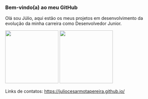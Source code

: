 ### Bem-vindo(a) ao meu GitHub

Olá sou Júlio, aqui estão os meus projetos em desenvolvimento da evolução da minha carreira como Desenvolvedor Junior. 
 
  
 <img height="170rem" src="https://streak-stats.demolab.com?user=juliocesarmotapereira&theme=dark&hide_border=true&border_radius=4&date_format=j%20M%5B%20Y%5D"> 
 
 <img height="170rem" src="https://github-readme-stats-git-masterrstaa-rickstaa.vercel.app/api/top-langs/?username=juliocesarmotapereira&layout=compact&langs_count=168&theme=dark&hide_border=true&border_radius=4&date_format=j%20M%5B%20Y%5D"/>


Links de contatos: https://juliocesarmotapereira.github.io/
